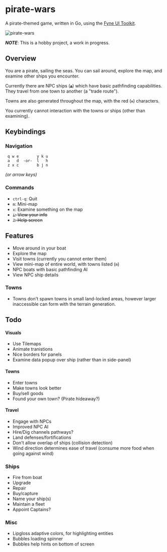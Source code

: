 # pirate-wars
A pirate-themed game, written in Go, using the [Fyne UI Toolkit](https://github.com/fyne-io/fyne).

![pirate-wars](https://storage.5apps.com/silverbucket/public/shares/250420-0046-pwss5.png)

**_NOTE_**: This is a hobby project, a work in progress.

## Overview

You are a pirate, sailing the seas. You can sail around, explore the map, and examine other ships you encounter.

Currently there are NPC ships (`⏏`) which have basic pathfinding capabilities. They travel from one town to another (a "trade route"). 

Towns are also generated throughout the map, with the red (`⩎`) characters. 

You currently cannot interaction with the towns or ships (other than examining).

## Keybindings

### Navigation
```
 q w e        y k u
 a   d  -or-  l   h
 z x c        b j n
```
*(or arrow keys)*

### Commands
* `ctrl-q`: Quit
* `m`: Mini-map
* `x`: Examine something on the map
* ~~`i`: View your info~~
* ~~`?`: Help screen~~

## Features
* Move around in your boat
* Explore the map
* Visit towns (currently you cannot enter them)
* View mini-map of entire world, with towns listed (`m`)
* NPC boats with basic pathfinding AI
* View NPC ship details

### Towns
* Towns don't spawn towns in small land-locked areas, however larger inaccessible can form with the terrain generation.

## Todo

#### Visuals
* Use Tilemaps
* Animate tranistions
* Nice borders for panels
* Examine data popup over ship (rather than in side-panel)

#### Towns
* Enter towns
* Make towns look better
* Buy/sell goods
* Found your own town? (Pirate hideaway?)

#### Travel
* Engage with NPCs
* Improved NPC AI
* Hire/Dig channels pathways?
* Land defenses/fortifications
* Don't allow overlap of ships (collision detection)
* Wind direction determines ease of travel (consume more food when going against wind)

### Ships 
* Fire from boat
* Upgrade
* Repair
* Buy/capture 
* Name your ship(s)
* Maintain a fleet
* Appoint Captains?

### Misc
* Lipgloss adaptive colors, for highlighting entities
* Bubbles loading spinner
* Bubbles help hints on bottom of screen
